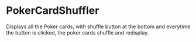 # PokerCardShuffler
Displays all the Poker cards, with shuffle button at the bottom and everytime the button is clicked, the poker cards shuffle and redisplay.
